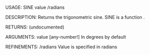 USAGE:
     SINE value /radians

DESCRIPTION:
     Returns the trigonometric sine.
     SINE is a function .

RETURNS:
    (undocumented)

ARGUMENTS:
    value [any-number!]
        In degrees by default

REFINEMENTS:
    /radians
        Value is specified in radians
